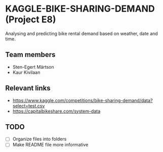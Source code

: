 # KAGGLE-BIKE-SHARING-DEMAND (Project E8)

Analysing and predicting bike rental demand based on weather, date and time.

## Team members

- Sten-Egert Märtson
- Kaur Kivilaan

## Relevant links

- https://www.kaggle.com/competitions/bike-sharing-demand/data?select=test.csv
- https://capitalbikeshare.com/system-data

## TODO

- [ ] Organize files into folders
- [ ] Make README file more informative
